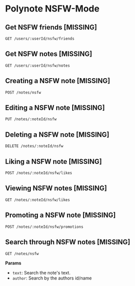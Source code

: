 # Polynote NSFW-Mode

## Get NSFW friends [MISSING]

    GET /users/:userId/nsfw/friends

## Get NSFW notes [MISSING]

    GET /users/:userId/nsfw/notes

## Creating a NSFW note [MISSING]

    POST /notes/nsfw

## Editing a NSFW note [MISSING]

    PUT /notes/:noteId/nsfw

## Deleting a NSFW note [MISSING]

    DELETE /notes/:noteId/nsfw

## Liking a NSFW note [MISSING]

    POST /notes/:noteId/nsfw/likes

## Viewing NSFW notes [MISSING]

    GET /notes/:noteId/nsfw/likes

## Promoting a NSFW note [MISSING]

    POST /notes/:noteId/nsfw/promotions

## Search through NSFW notes [MISSING]

    GET /notes/nsfw

**Params**

* `text`: Search the note's text.
* `author`: Search by the authors id/name
